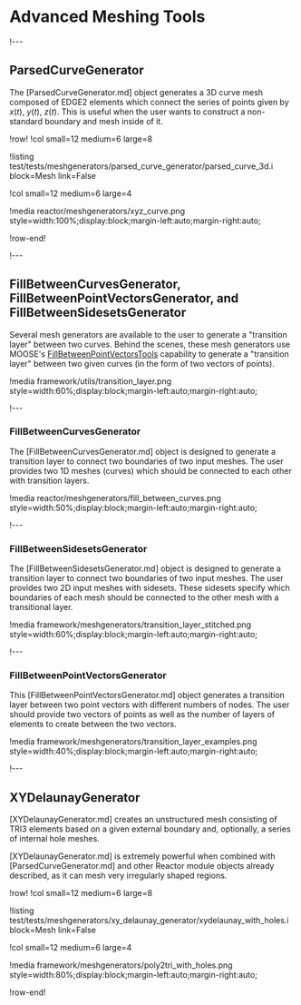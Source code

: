 # Advanced Meshing Tools

!---

## ParsedCurveGenerator

The [ParsedCurveGenerator.md] object generates a 3D curve mesh composed of EDGE2 elements which connect the series of points given by $x(t)$, $y(t)$, $z(t)$. This is useful when the user wants to construct a non-standard boundary and mesh inside of it.

!row!
!col small=12 medium=6 large=8

!listing test/tests/meshgenerators/parsed_curve_generator/parsed_curve_3d.i
         block=Mesh
         link=False

!col small=12 medium=6 large=4

!media reactor/meshgenerators/xyz_curve.png
       style=width:100%;display:block;margin-left:auto;margin-right:auto;

!row-end!

!---

## FillBetweenCurvesGenerator, FillBetweenPointVectorsGenerator, and FillBetweenSidesetsGenerator

Several mesh generators are available to the user to generate a "transition layer" between two curves. Behind the scenes, these mesh generators use MOOSE's [FillBetweenPointVectorsTools](FillBetweenPointVectorsTools.md) capability to generate a "transition layer" between two given curves (in the form of two vectors of points).

!media framework/utils/transition_layer.png
       style=width:60%;display:block;margin-left:auto;margin-right:auto;

!---

### FillBetweenCurvesGenerator

The [FillBetweenCurvesGenerator.md] object is designed to generate a transition layer to connect two boundaries of two input meshes. The user provides two 1D meshes (curves) which should be connected to each other with transition layers.

!media reactor/meshgenerators/fill_between_curves.png
       style=width:50%;display:block;margin-left:auto;margin-right:auto;

!---

### FillBetweenSidesetsGenerator

The [FillBetweenSidesetsGenerator.md] object is designed to generate a transition layer to connect two boundaries of two input meshes. The user provides two 2D input meshes with sidesets. These sidesets specify which boundaries of each mesh should be connected to the other mesh with a transitional layer.

!media framework/meshgenerators/transition_layer_stitched.png
       style=width:60%;display:block;margin-left:auto;margin-right:auto;

!---

### FillBetweenPointVectorsGenerator

This [FillBetweenPointVectorsGenerator.md] object generates a transition layer between two point vectors with different numbers of nodes. The user should provide two vectors of points as well as the number of layers of elements to create between the two vectors.

!media framework/meshgenerators/transition_layer_examples.png
       style=width:40%;display:block;margin-left:auto;margin-right:auto;

!---

## XYDelaunayGenerator

[XYDelaunayGenerator.md] creates an unstructured mesh consisting of TRI3 elements based on a given external boundary and, optionally, a series of internal hole meshes.

[XYDelaunayGenerator.md] is extremely powerful when combined with [ParsedCurveGenerator.md] and other Reactor module objects already described, as it can mesh very irregularly shaped regions.

!row!
!col small=12 medium=6 large=8

!listing test/tests/meshgenerators/xy_delaunay_generator/xydelaunay_with_holes.i
         block=Mesh
         link=False

!col small=12 medium=6 large=4

!media framework/meshgenerators/poly2tri_with_holes.png
       style=width:80%;display:block;margin-left:auto;margin-right:auto;

!row-end!

